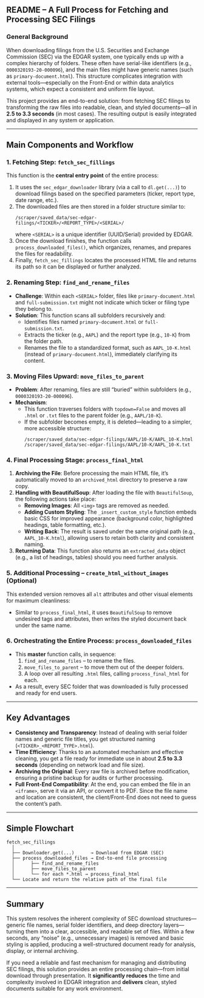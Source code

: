 ## README – A Full Process for Fetching and Processing SEC Filings

### General Background
When downloading filings from the U.S. Securities and Exchange Commission (SEC) via the EDGAR system, one typically ends up with a complex hierarchy of folders. These often have serial-like identifiers (e.g., `0000320193-20-000096`), and the main files might have generic names (such as `primary-document.html`). This structure complicates integration with external tools—especially on the Front-End or within data analytics systems, which expect a consistent and uniform file layout.

This project provides an end-to-end solution: from fetching SEC filings to transforming the raw files into readable, clean, and styled documents—all in **2.5 to 3.3 seconds** (in most cases). The resulting output is easily integrated and displayed in any system or application.

---

## Main Components and Workflow

### 1. Fetching Step: `fetch_sec_fillings`
This function is the **central entry point** of the entire process:

1. It uses the `sec_edgar_downloader` library (via a call to `dl.get(...)`) to download filings based on the specified parameters (ticker, report type, date range, etc.).  
2. The downloaded files are then stored in a folder structure similar to:
   ```
   /scraper/saved_data/sec-edgar-filings/<TICKER>/<REPORT_TYPE>/<SERIAL>/
   ```
   where `<SERIAL>` is a unique identifier (UUID/Serial) provided by EDGAR.  
3. Once the download finishes, the function calls `process_downloaded_files()`, which organizes, renames, and prepares the files for readability.  
4. Finally, `fetch_sec_fillings` locates the processed HTML file and returns its path so it can be displayed or further analyzed.

### 2. Renaming Step: `find_and_rename_files`
- **Challenge**: Within each `<SERIAL>` folder, files like `primary-document.html` and `full-submission.txt` might not indicate which ticker or filing type they belong to.  
- **Solution**: This function scans all subfolders recursively and:
  - Identifies files named `primary-document.html` or `full-submission.txt`.  
  - Extracts the ticker (e.g., `AAPL`) and the report type (e.g., `10-K`) from the folder path.  
  - Renames the file to a standardized format, such as `AAPL_10-K.html` (instead of `primary-document.html`), immediately clarifying its content.

### 3. Moving Files Upward: `move_files_to_parent`
- **Problem**: After renaming, files are still “buried” within subfolders (e.g., `0000320193-20-000096`).  
- **Mechanism**:  
  - This function traverses folders with `topdown=False` and moves all `.html` or `.txt` files to the parent folder (e.g., `AAPL/10-K`).  
  - If the subfolder becomes empty, it is deleted—leading to a simpler, more accessible structure:
    ```
    /scraper/saved_data/sec-edgar-filings/AAPL/10-K/AAPL_10-K.html
    /scraper/saved_data/sec-edgar-filings/AAPL/10-K/AAPL_10-K.txt
    ```

### 4. Final Processing Stage: `process_final_html`
1. **Archiving the File**: Before processing the main HTML file, it’s automatically moved to an `archived_html` directory to preserve a raw copy.  
2. **Handling with BeautifulSoup**: After loading the file with `BeautifulSoup`, the following actions take place:
   - **Removing Images**: All `<img>` tags are removed as needed.  
   - **Adding Custom Styling**: The `_insert_custom_style` function embeds basic CSS for improved appearance (background color, highlighted headings, table formatting, etc.).  
   - **Writing Back**: The result is saved under the same original path (e.g., `AAPL_10-K.html`), allowing users to retain both clarity and consistent naming.  
3. **Returning Data**: This function also returns an `extracted_data` object (e.g., a list of headings, tables) should you need further analysis.

### 5. Additional Processing – `create_html_without_images` (Optional)
This extended version removes all `alt` attributes and other visual elements for maximum cleanliness:
- Similar to `process_final_html`, it uses `BeautifulSoup` to remove undesired tags and attributes, then writes the styled document back under the same name.

### 6. Orchestrating the Entire Process: `process_downloaded_files`
- This **master** function calls, in sequence:
  1. `find_and_rename_files` – to rename the files.  
  2. `move_files_to_parent` – to move them out of the deeper folders.  
  3. A loop over all resulting `.html` files, calling `process_final_html` for each.  
- As a result, every SEC folder that was downloaded is fully processed and ready for end users.

---

## Key Advantages

- **Consistency and Transparency**: Instead of dealing with serial folder names and generic file titles, you get structured naming (`<TICKER>_<REPORT_TYPE>.html`).  
- **Time Efficiency**: Thanks to an automated mechanism and effective cleaning, you get a file ready for immediate use in about **2.5 to 3.3 seconds** (depending on network load and file size).  
- **Archiving the Original**: Every raw file is archived before modification, ensuring a pristine backup for audits or further processing.  
- **Full Front-End Compatibility**: At the end, you can embed the file in an `<iframe>`, serve it via an API, or convert it to PDF. Since the file name and location are consistent, the client/Front-End does not need to guess the content’s path.

---

## Simple Flowchart

```
fetch_sec_fillings
  │
  ├── Downloader.get(...)      → Download from EDGAR (SEC)
  ├── process_downloaded_files → End-to-end file processing
  │      ├── find_and_rename_files  
  │      ├── move_files_to_parent
  │      └── for each *.html → process_final_html
  └── Locate and return the relative path of the final file
```

---

## Summary
This system resolves the inherent complexity of SEC download structures—generic file names, serial folder identifiers, and deep directory layers—turning them into a clear, accessible, and readable set of files. Within a few seconds, any “noise” (e.g., unnecessary images) is removed and basic styling is applied, producing a well-structured document ready for analysis, display, or internal archiving.

If you need a reliable and fast mechanism for managing and distributing SEC filings, this solution provides an entire processing chain—from initial download through presentation. It **significantly reduces** the time and complexity involved in EDGAR integration and **delivers** clean, styled documents suitable for any work environment.